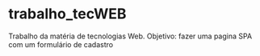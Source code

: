 # trabalho_tecWEB
Trabalho da matéria de tecnologias Web. Objetivo: fazer uma pagina SPA com um formulário de cadastro
